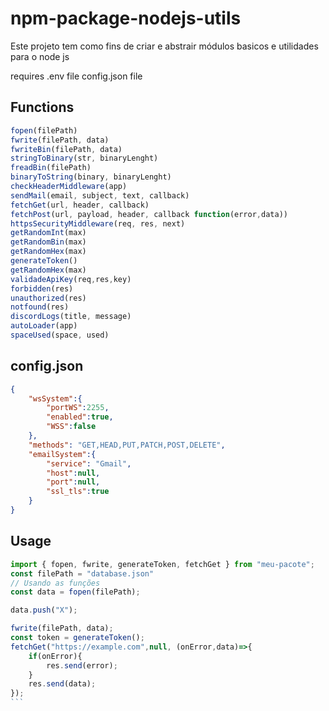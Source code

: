 # npm-package-nodejs-utils
Este projeto tem como fins de criar e abstrair módulos basicos e utilidades para o node js

requires
.env file
config.json file

## Functions
```js
fopen(filePath)
fwrite(filePath, data)
fwriteBin(filePath, data)
stringToBinary(str, binaryLenght)
freadBin(filePath)
binaryToString(binary, binaryLenght)
checkHeaderMiddleware(app)
sendMail(email, subject, text, callback)
fetchGet(url, header, callback)
fetchPost(url, payload, header, callback function(error,data))
httpsSecurityMiddleware(req, res, next)
getRandomInt(max)
getRandomBin(max)
getRandomHex(max)
generateToken()
getRandomHex(max)
validadeApiKey(req,res,key)
forbidden(res)
unauthorized(res)
notfound(res)
discordLogs(title, message)
autoLoader(app)
spaceUsed(space, used)
```

## config.json
```json
{
    "wsSystem":{
        "portWS":2255,
        "enabled":true,
        "WSS":false
    },
    "methods": "GET,HEAD,PUT,PATCH,POST,DELETE",
    "emailSystem":{
        "service": "Gmail",
        "host":null,
        "port":null,
        "ssl_tls":true
    }
}
```

## Usage

````js
import { fopen, fwrite, generateToken, fetchGet } from "meu-pacote";
const filePath = "database.json"
// Usando as funções
const data = fopen(filePath);

data.push("X");

fwrite(filePath, data);
const token = generateToken();
fetchGet("https://example.com",null, (onError,data)=>{
    if(onError){
        res.send(error);
    }
    res.send(data);
});
```